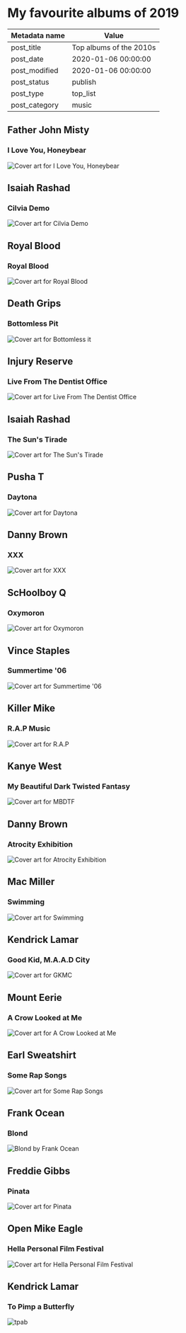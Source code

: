 # My favourite albums of 2019

| Metadata name | Value |
| --------- | ------ |
| post_title | Top albums of the 2010s |
| post_date | 2020-01-06 00:00:00 |
| post_modified | 2020-01-06 00:00:00 |
| post_status | publish |
| post_type | top_list |
| post_category | music |

## Father John Misty

### I Love You, Honeybear

![Cover art for I Love You, Honeybear](/blog-posts/images/albums/honeybear.jpg)

## Isaiah Rashad

### Cilvia Demo

![Cover art for Cilvia Demo](/blog-posts/images/albums/cilvia.jpg)

## Royal Blood

### Royal Blood

![Cover art for Royal Blood](/blog-posts/images/albums/royal-blood.jpg)

## Death Grips

### Bottomless Pit

![Cover art for Bottomless it](/blog-posts/images/albums/bottomless.jpg)

## Injury Reserve

### Live From The Dentist Office

![Cover art for Live From The Dentist Office](/blog-posts/images/albums/live.jpg)

## Isaiah Rashad

### The Sun's Tirade

![Cover art for The Sun's Tirade](/blog-posts/images/albums/tirade.jpg)

## Pusha T

### Daytona

![Cover art for Daytona](/blog-posts/images/albums/daytona.jpg)

## Danny Brown

### XXX

![Cover art for XXX](/blog-posts/images/albums/xxx.jpg)

## ScHoolboy Q

### Oxymoron

![Cover art for Oxymoron](/blog-posts/images/albums/oxy.jpg)

## Vince Staples

### Summertime '06

![Cover art for Summertime '06](/blog-posts/images/albums/summertime.jpg)

## Killer Mike

### R.A.P Music

![Cover art for R.A.P](/blog-posts/images/albums/rap.jpg)

## Kanye West

### My Beautiful Dark Twisted Fantasy

![Cover art for MBDTF](/blog-posts/images/albums/mbdtf.jpg)

## Danny Brown

### Atrocity Exhibition

![Cover art for Atrocity Exhibition](/blog-posts/images/albums/atrocity.jpg)

## Mac Miller

### Swimming

![Cover art for Swimming](/blog-posts/images/albums/swimming.jpg)

## Kendrick Lamar

### Good Kid, M.A.A.D City

![Cover art for GKMC](/blog-posts/images/albums/gkmc.jpg)

## Mount Eerie

### A Crow Looked at Me

![Cover art for A Crow Looked at Me](/blog-posts/images/albums/a-crow.jpg)

## Earl Sweatshirt

### Some Rap Songs

![Cover art for Some Rap Songs](/blog-posts/images/albums/srs.jpg)

## Frank Ocean

### Blond

![Blond by Frank Ocean](/blog-posts/images/albums/blonde.jpg)

## Freddie Gibbs

### Pinata

![Cover art for Pinata](/blog-posts/images/albums/pinata.jpg)

## Open Mike Eagle

### Hella Personal Film Festival

![Cover art for Hella Personal Film Festival](/blog-posts/images/albums/hella-personal.jpg)

## Kendrick Lamar

### To Pimp a Butterfly

![tpab](/blog-posts/images/albums/tpab.jpg)
